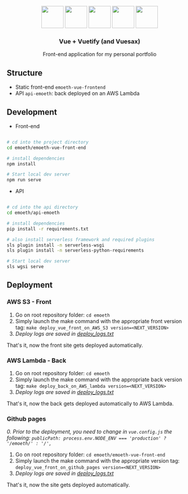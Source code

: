 <p align="center">
  <p align="center">
    <img src="https://upload.wikimedia.org/wikipedia/commons/thumb/9/95/Vue.js_Logo_2.svg/1024px-Vue.js_Logo_2.svg.png" height="60">
    <img src="https://static.thenounproject.com/png/2663763-200.png" height="60">
    <img src="https://seeklogo.com/images/V/vuetify-logo-3BCF73C928-seeklogo.com.png" height="60" padding-left="10">
    <img src="https://static.thenounproject.com/png/2663763-200.png" height="60">
    <img src="https://vuesax.com/logos/logo-vuesax-svg-7.svg" height="60" padding-left="10">
  </div>
  
  <h3 align="center">Vue + Vuetify (and Vuesax)</h3>
  <p align="center">Front-end application for my personal portfolio<p>
</p>

## Structure
- Static front-end `emoeth-vue-frontend`
- API `api-emoeth`: back deployed on an AWS Lambda

## Development

- Front-end

```bash

# cd into the project directory
cd emoeth/emoeth-vue-front-end

# install dependencies
npm install

# Start local dev server
npm run serve
```

- API

```bash

# cd into the api directory
cd emoeth/api-emoeth

# install dependencies
pip install -r requirements.txt

# also install serverless framework and required plugins
sls plugin install -n serverless-wsgi
sls plugin install -n serverless-python-requirements

# Start local dev server
sls wgsi serve
```


## Deployment
### AWS S3 - Front

1. Go on root repository folder: `cd emoeth`
2. Simply launch the make command with the appropriate front version tag: `make deploy_vue_front_on_AWS_S3 version=<NEXT_VERSION>`
3. *Deploy logs are saved in [deploy_logs.txt](./deploy_logs.txt)*

That's it, now the front site gets deployed automatically.

### AWS Lambda - Back

1. Go on root repository folder: `cd emoeth`
2. Simply launch the make command with the appropriate back version tag: `make deploy_back_on_AWS_lambda version=<NEXT_VERSION>`
3. *Deploy logs are saved in [deploy_logs.txt](./deploy_logs.txt)*

That's it, now the back gets deployed automatically to AWS Lambda.

### Github pages
*0. Prior to the deployment, you need to change in `vue.config.js` the following: `publicPath: process.env.NODE_ENV === 'production' ? '/emoeth/' : '/',`*
1. Go on root repository folder: `cd emoeth/emoeth-vue-front-end`
2. Simply launch the make command with the appropriate version tag: `deploy_vue_front_on_github_pages version=<NEXT_VERSION>`
3. *Deploy logs are saved in [deploy_logs.txt](./deploy_logs.txt)*

That's it, now the site gets deployed automatically.
